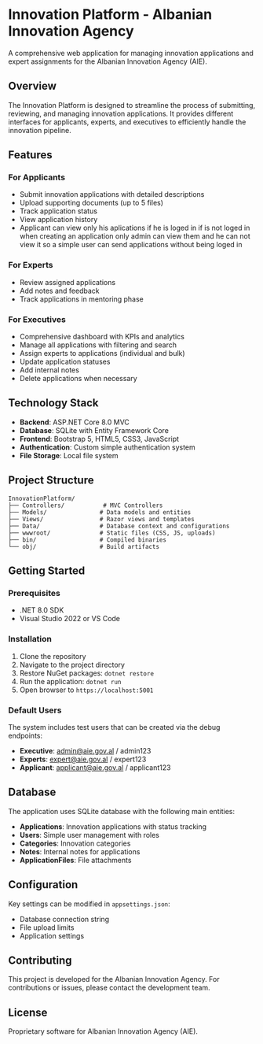 # Innovation Platform - Albanian Innovation Agency

A comprehensive web application for managing innovation applications and expert assignments for the Albanian Innovation Agency (AIE).

## Overview

The Innovation Platform is designed to streamline the process of submitting, reviewing, and managing innovation applications. It provides different interfaces for applicants, experts, and executives to efficiently handle the innovation pipeline.

## Features

### For Applicants
- Submit innovation applications with detailed descriptions
- Upload supporting documents (up to 5 files)
- Track application status
- View application history
- Applicant can view only his aplications if he is loged in if is not loged in when creating an application only admin can view them and he can not view it so a simple user can send applications without being loged in

### For Experts
- Review assigned applications
- Add notes and feedback
- Track applications in mentoring phase

### For Executives
- Comprehensive dashboard with KPIs and analytics
- Manage all applications with filtering and search
- Assign experts to applications (individual and bulk)
- Update application statuses
- Add internal notes
- Delete applications when necessary

## Technology Stack

- **Backend**: ASP.NET Core 8.0 MVC
- **Database**: SQLite with Entity Framework Core
- **Frontend**: Bootstrap 5, HTML5, CSS3, JavaScript
- **Authentication**: Custom simple authentication system
- **File Storage**: Local file system

## Project Structure

```
InnovationPlatform/
├── Controllers/           # MVC Controllers
├── Models/               # Data models and entities
├── Views/                # Razor views and templates
├── Data/                 # Database context and configurations
├── wwwroot/              # Static files (CSS, JS, uploads)
├── bin/                  # Compiled binaries
└── obj/                  # Build artifacts
```

## Getting Started

### Prerequisites
- .NET 8.0 SDK
- Visual Studio 2022 or VS Code

### Installation
1. Clone the repository
2. Navigate to the project directory
3. Restore NuGet packages: `dotnet restore`
4. Run the application: `dotnet run`
5. Open browser to `https://localhost:5001`

### Default Users
The system includes test users that can be created via the debug endpoints:
- **Executive**: admin@aie.gov.al / admin123
- **Experts**: expert@aie.gov.al / expert123
- **Applicant**: applicant@aie.gov.al / applicant123

## Database

The application uses SQLite database with the following main entities:
- **Applications**: Innovation applications with status tracking
- **Users**: Simple user management with roles
- **Categories**: Innovation categories
- **Notes**: Internal notes for applications
- **ApplicationFiles**: File attachments

## Configuration

Key settings can be modified in `appsettings.json`:
- Database connection string
- File upload limits
- Application settings

## Contributing

This project is developed for the Albanian Innovation Agency. For contributions or issues, please contact the development team.

## License

Proprietary software for Albanian Innovation Agency (AIE).
